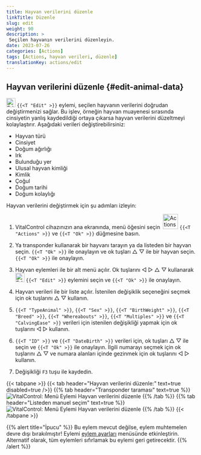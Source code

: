 ```yaml
---
title: Hayvan verilerini düzenle
linkTitle: Düzenle
slug: edit
weight: 90
description: >
 Seçilen hayvanın verilerini düzenleyin.
date: 2023-07-26
categories: [Actions]
tags: [Actions, hayvan verileri, düzenle]
translationKey: actions/edit
---
```


## Hayvan verilerini düzenle {#edit-animal-data}

<img src="/icons/actions/edit.svg" width="24" align="bottom" alt="Edit" /> `{{<T "Edit" >}}` eylemi, seçilen hayvanın verilerini doğrudan değiştirmenizi sağlar. Bu işlev, örneğin hayvan muayenesi sırasında cinsiyetin yanlış kaydedildiği ortaya çıkarsa hayvan verilerini düzeltmeyi kolaylaştırır. Aşağıdaki verileri değiştirebilirsiniz:

- Hayvan türü
- Cinsiyet
- Doğum ağırlığı
- Irk
- Bulunduğu yer
- Ulusal hayvan kimliği
- Kimlik
- Çoğul
- Doğum tarihi
- Doğum kolaylığı

Hayvan verilerini değiştirmek için şu adımları izleyin:

1. VitalControl cihazınızın ana ekranında, menü öğesini seçin &nbsp;<img src="/icons/actions.svg" width="40" align="bottom" alt="Actions" /> `{{<T "Actions" >}}` ve `{{<T "Ok" >}}` düğmesine basın.

2. Ya transponder kullanarak bir hayvanı tarayın ya da listeden bir hayvan seçin. `{{<T "Ok" >}}` ile onaylayın ve ok tuşları △ ▽ ile bir hayvan seçin. `{{<T "Ok" >}}` ile onaylayın.

3. Hayvan eylemleri ile bir alt menü açılır. Ok tuşlarını ◁ ▷ △ ▽ kullanarak <img src="/icons/actions/edit.svg" width="24" align="bottom" alt="Edit" /> `{{<T "Edit" >}}` eylemini seçin ve `{{<T "Ok" >}}` ile onaylayın.

4. Hayvan verileri ile bir liste açılır. İstenilen değişiklik seçeneğini seçmek için ok tuşlarını △ ▽ kullanın.

5. `{{<T "TypeAnimal" >}}`, `{{<T "Sex" >}}`, `{{<T "BirthWeight" >}}`, `{{<T "Breed" >}}`, `{{<T "Whereabouts" >}}`, `{{<T "Multiples" >}}` ve `{{<T "CalvingEase" >}}` verileri için istenilen değişikliği yapmak için ok tuşlarını ◁ ▷ kullanın.

6. `{{<T "ID" >}}` ve `{{<T "DateBirth" >}}` verileri için, ok tuşları △ ▽ ile seçin ve `{{<T "Ok" >}}` ile onaylayın. İlgili numarayı seçmek için ok tuşlarını △ ▽ ve numara alanları içinde gezinmek için ok tuşlarını ◁ ▷ kullanın.

7. Değişikliği `F3` tuşu ile kaydedin.

{{< tabpane >}}
{{< tab header="Hayvan verilerini düzenle:" text=true disabled=true />}}
{{% tab header="Transponder taraması" text=true %}}
![VitalControl: Menü Eylemi Hayvan verilerini düzenle](../images/edit-scan.png "Hayvan verilerini düzenle")
{{% /tab %}}
{{% tab header="Listeden manuel seçim" text=true %}}
![VitalControl: Menü Eylemi Hayvan verilerini düzenle](../images/edit.png "Hayvan verilerini düzenle")
{{% /tab %}}
{{< /tabpane >}}

{{% alert title="İpucu" %}}
Bu eylem mevcut değilse, eylem muhtemelen devre dışı bırakılmıştır! Eylemi [eylem ayarları](../setting/) menüsünde etkinleştirin. Alternatif olarak, tüm eylemleri sıfırlamak bu eylemi geri getirecektir.
{{% /alert %}}
